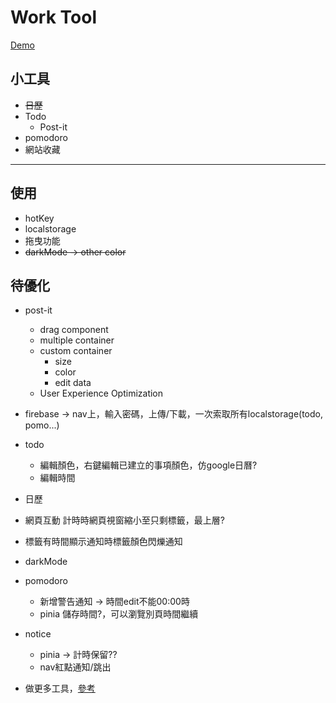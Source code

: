 # Work Tool

[Demo](https://dobi8422.github.io/work-tool/)

## 小工具

* ~~日歷~~
* Todo
  * Post-it
* pomodoro
* 網站收藏

---

## 使用

* hotKey
* localstorage
* 拖曳功能
* ~~darkMode -> other color~~

## 待優化

* post-it
  * drag component
  * multiple container
  * custom container
    * size
    * color
    * edit data
  * User Experience Optimization

* firebase -> nav上，輸入密碼，上傳/下載，一次索取所有localstorage(todo, pomo...)

* todo
  * 編輯顏色，右鍵編輯已建立的事項顏色，仿google日曆?
  * 編輯時間

* 日歷

* 網頁互動 計時時網頁視窗縮小至只剩標籤，最上層?
* 標籤有時間顯示通知時標籤顏色閃爍通知

* darkMode

* pomodoro
  * 新增警告通知 -> 時間edit不能00:00時
  * pinia 儲存時間?，可以瀏覽別頁時間繼續

* notice
  * pinia -> 計時保留??
  * nav紅點通知/跳出

* 做更多工具，[參考](https://tw.piliapp.com/timer/stopwatch/)
